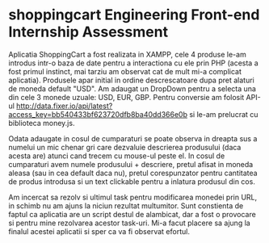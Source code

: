 # shoppingcart Engineering Front-end Internship Assessment

Aplicatia ShoppingCart a fost realizata in XAMPP, cele 4 produse le-am introdus intr-o baza de date pentru a interactiona cu ele prin PHP (acesta a fost primul instinct, mai tarziu am observat cat de mult mi-a complicat aplicatia).
Produsele apar initial in ordine descrescatoare dupa pret alaturi de moneda default "USD". Am adaugat un DropDown pentru a selecta una din cele 3 monede uzuale: USD, EUR, GBP. 
Pentru conversie am folosit API-ul http://data.fixer.io/api/latest?access_key=bb540433bf623720dfb8ba40dd366e0b si le-am prelucrat cu biblioteca money.js.

Odata adaugate in cosul de cumparaturi se poate observa in dreapta sus a numelui un mic chenar gri care dezvaluie descrierea produsului (daca acesta are) atunci cand trecem cu mouse-ul peste el.
In cosul de cumparaturi avem numele produsului + descriere, pretul afisat in moneda aleasa (sau in cea default daca nu), pretul corespunzator pentru cantitatea de produs introdusa si un text clickable pentru a inlatura produsul din cos.

Am incercat sa rezolv si ultimul task pentru modificarea monedei prin URL, in schimb nu am ajuns la niciun rezultat multumitor. Sunt constienta de faptul ca aplicatia are un script destul de alambicat, dar a fost o provocare si pentru mine rezolvarea acestor task-uri. Mi-a facut placere sa ajung la finalul acestei aplicatii si sper ca va fi observat efortul.
